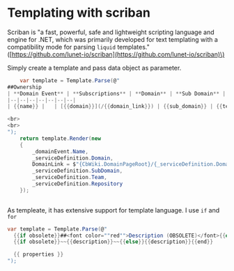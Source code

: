 # Templating with scriban

Scriban is "a fast, powerful, safe and lightweight scripting language and engine for .NET, which was primarily developed for text templating with a compatibility mode for parsing `liquid` templates." \([https://github.com/lunet-io/scriban](https://github.com/lunet-io/scriban)\)

Simply create a template and pass data object as parameter.

```csharp
    var template = Template.Parse(@"
##Ownership 
| **Domain Event** | **Subscriptions** | **Domain** | **Sub Domain** | **Team**  | **Team Lead** | **CodeBase**  |
|--|--|--|--|--|--|--|
| {{name}} |   | [{{domain}}](/{{domain_link}}) | {{sub_domain}} | {{team}}  |   | {{repository}}  |

<br>
<br>
");
    return template.Render(new
    {
        _domainEvent.Name,
        _serviceDefinition.Domain,
        DomainLink = $"{CbWiki.DomainPageRoot}/{_serviceDefinition.Domain} Domain".ToWikiLink(),
        _serviceDefinition.SubDomain,
        _serviceDefinition.Team,
        _serviceDefinition.Repository
    });
    
```

As templeate, it has extensive support for template language. I use `if` and `for`

```csharp
var template = Template.Parse(@"
  {{if obsolete}}##<font color=""red"">Description (OBSOLETE)</font>{{else}}##Description{{end}}
  {{if obsolete}}~~{{description}}~~{{else}}{{description}}{{end}}

  {{ properties }}
");

```

